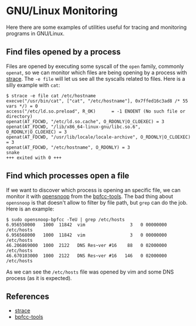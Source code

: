 # GNU/Linux Monitoring

Here there are some examples of utilities useful for tracing and monitoring
programs in GNU/Linux.


## Find files opened by a process

Files are opened by executing some syscall of the `open` family, commonly
`openat`, so we can monitor which files are being opening by a process with
[strace](https://www.man7.org/linux/man-pages/man1/strace.1.html). The `-e file` will let us see all the syscalls related to
files. Here is a silly example with `cat`:

```shell
$ strace -e file cat /etc/hostname 
execve("/usr/bin/cat", ["cat", "/etc/hostname"], 0x7ffed16c3ad8 /* 55 vars */) = 0
access("/etc/ld.so.preload", R_OK)      = -1 ENOENT (No such file or directory)
openat(AT_FDCWD, "/etc/ld.so.cache", O_RDONLY|O_CLOEXEC) = 3
openat(AT_FDCWD, "/lib/x86_64-linux-gnu/libc.so.6", O_RDONLY|O_CLOEXEC) = 3
openat(AT_FDCWD, "/usr/lib/locale/locale-archive", O_RDONLY|O_CLOEXEC) = 3
openat(AT_FDCWD, "/etc/hostname", O_RDONLY) = 3
snake
+++ exited with 0 +++
```

## Find which processes open a file

If we want to discover which process is opening an specific file, we can monitor
it with [opensnoop](https://manpages.org/opensnoop/8) from the [bpfcc-tools](https://github.com/iovisor/bcc). The bad thing about
`opensnoop` is that doesn't allow to filter by file path, but `grep` can do the
job. Here is an example:

```shell
$ sudo opensnoop-bpfcc -TeU | grep /etc/hosts
6.956550000   1000  11842  vim                 3   0 00000000 /etc/hosts
6.956568000   1000  11842  vim                 3   0 00000000 /etc/hosts
46.206869000  1000  2122   DNS Res~ver #16    88   0 02000000 /etc/hosts
46.670103000  1000  2122   DNS Res~ver #16   146   0 02000000 /etc/hosts
```

As we can see the `/etc/hosts` file was opened by vim and some DNS process (as
it is expected).


## References

- [strace](https://www.man7.org/linux/man-pages/man1/strace.1.html)
- [bpfcc-tools](https://github.com/iovisor/bcc)
